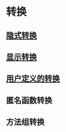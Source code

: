 # 转换

## [隐式转换](/转换/yin-shi-zhuan-huan.md)

## [显示转换](/转换/xian-shi-zhuan-huan.md)

## [用户定义的转换](/转换/yong-hu-ding-yi-de-zhuan-huan.md)

## 匿名函数转换

## 方法组转换



